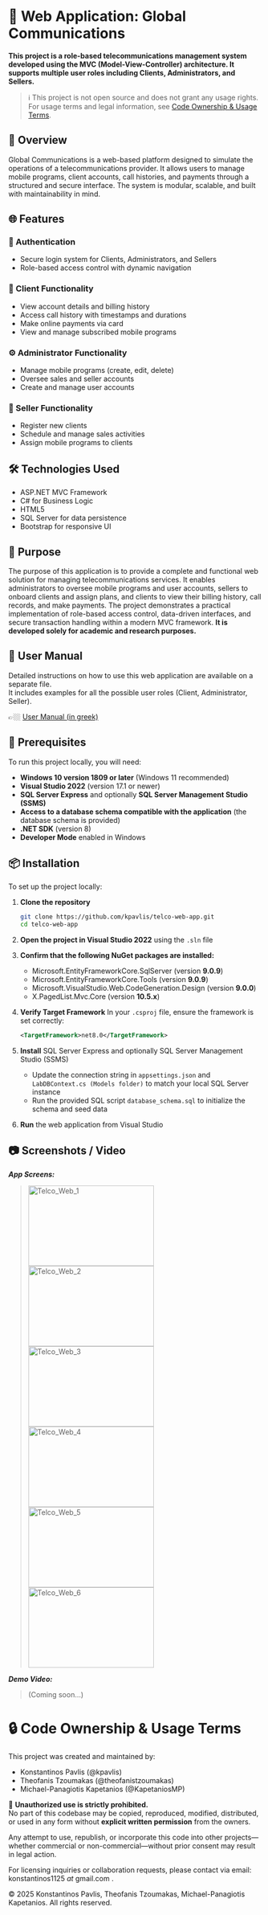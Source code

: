 # 📡 Web Application: Global Communications

**This project is a role-based telecommunications management system developed using the MVC (Model-View-Controller) architecture. It supports multiple user roles including Clients, Administrators, and Sellers.**

> ℹ️ This project is not open source and does not grant any usage rights.
> For usage terms and legal information, see [Code Ownership & Usage Terms](#-code-ownership--usage-terms).

## 📖 Overview

Global Communications is a web-based platform designed to simulate the operations of a telecommunications provider. It allows users to manage mobile programs, client accounts, call histories, and payments through a structured and secure interface. The system is modular, scalable, and built with maintainability in mind.

## 🌐 Features

### 🔐 Authentication
- Secure login system for Clients, Administrators, and Sellers
- Role-based access control with dynamic navigation

### 👤 Client Functionality
- View account details and billing history
- Access call history with timestamps and durations
- Make online payments via card
- View and manage subscribed mobile programs

### ⚙️ Administrator Functionality
- Manage mobile programs (create, edit, delete)
- Oversee sales and seller accounts
- Create and manage user accounts

### 💼 Seller Functionality
- Register new clients
- Schedule and manage sales activities
- Assign mobile programs to clients

## 🛠️ Technologies Used

- ASP.NET MVC Framework
- C# for Business Logic
- HTML5
- SQL Server for data persistence
- Bootstrap for responsive UI

## 🎯 Purpose

The purpose of this application is to provide a complete and functional web solution for managing telecommunications services. It enables administrators to oversee mobile programs and user accounts, sellers to onboard clients and assign plans, and clients to view their billing history, call records, and make payments. The project demonstrates a practical implementation of role-based access control, data-driven interfaces, and secure transaction handling within a modern MVC framework. **It is developed solely for academic and research purposes.**

## 📜 User Manual
Detailed instructions on how to use this web application are available on a separate file.  
It includes examples for all the possible user roles (Client, Administrator, Seller).

👉🏼 [User Manual (in greek)](./User_Manual_gr.pdf)

## 🧰 Prerequisites

To run this project locally, you will need:

- **Windows 10 version 1809 or later** (Windows 11 recommended)
- **Visual Studio 2022** (version 17.1 or newer)
- **SQL Server Express** and optionally **SQL Server Management Studio (SSMS)**
- **Access to a database schema compatible with the application** (the database schema is provided)
- **.NET SDK** (version 8)
- **Developer Mode** enabled in Windows

## 📦 Installation

To set up the project locally:

1. **Clone the repository**
   ```bash
   git clone https://github.com/kpavlis/telco-web-app.git
   cd telco-web-app
2. **Open the project in Visual Studio 2022** using the `.sln` file
3. **Confirm that the following NuGet packages are installed:**
    - Microsoft.EntityFrameworkCore.SqlServer (version **9.0.9**)
    - Microsoft.EntityFrameworkCore.Tools (version **9.0.9**)
    - Microsoft.VisualStudio.Web.CodeGeneration.Design (version **9.0.0**)
    - X.PagedList.Mvc.Core (version **10.5.x**)
4. **Verify Target Framework**
     In your `.csproj` file, ensure the framework is set correctly:
   
     ```xml
     <TargetFramework>net8.0</TargetFramework>

5. **Install** SQL Server Express and optionally SQL Server Management Studio (SSMS)
   - Update the connection string in `appsettings.json` and `LabDBContext.cs (Models folder)` to match your local SQL Server instance
   - Run the provided SQL script `database_schema.sql` to initialize the schema and seed data

6. **Run** the web application from  Visual Studio

## 📷 Screenshots / Video

**_App Screens:_**  
> <img width="250" height="160" alt="Telco_Web_1" src="https://github.com/user-attachments/assets/882d8a6d-79d5-4f66-92b6-b1d208e2acc9" />
> <img width="250" height="160" alt="Telco_Web_2" src="https://github.com/user-attachments/assets/5df4ce01-bc40-49d6-b4ba-b593b929a7a4" />
> <img width="250" height="160" alt="Telco_Web_3" src="https://github.com/user-attachments/assets/2c95735b-10e3-49a7-bd60-3876f953c4aa" />
> <img width="250" height="160" alt="Telco_Web_4" src="https://github.com/user-attachments/assets/dcb5bb35-90ea-4029-aa26-717896feee00" />
> <img width="250" height="160" alt="Telco_Web_5" src="https://github.com/user-attachments/assets/4c72a6d3-c5d3-49fa-980a-ff1d3035b833" />
> <img width="250" height="160" alt="Telco_Web_6" src="https://github.com/user-attachments/assets/07eff9b1-bede-49fa-91f4-08b88a94f4ae" />


**_Demo Video:_**

> (Coming soon...)

# 🔒 Code Ownership & Usage Terms

This project was created and maintained by:

- Konstantinos Pavlis (@kpavlis)
- Theofanis Tzoumakas (@theofanistzoumakas)
- Michael-Panagiotis Kapetanios (@KapetaniosMP)

🚫 **Unauthorized use is strictly prohibited.**  
No part of this codebase may be copied, reproduced, modified, distributed, or used in any form without **explicit written permission** from the owners.

Any attempt to use, republish, or incorporate this code into other projects—whether commercial or non-commercial—without prior consent may result in legal action.

For licensing inquiries or collaboration requests, please contact via email: konstantinos1125 _at_ gmail.com .

© 2025 Konstantinos Pavlis, Theofanis Tzoumakas, Michael-Panagiotis Kapetanios. All rights reserved.
